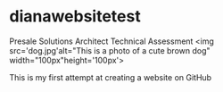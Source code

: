 # dianawebsitetest
 Presale Solutions Architect Technical Assessment
<img src='dog.jpg'alt="This is a photo of a cute brown dog" width="100px"height='100px'>
<html>

<head>

<title>Thank you</title>

</head>

<body>
This is my first attempt at creating a website on GitHub

</body>

</html>
